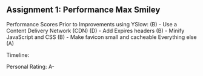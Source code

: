 Assignment 1: Performance
Max Smiley 
-------------------------
Performance Scores Prior to Improvements
using YSlow:
(B) - Use a Content Delivery Network (CDN)
(D) - Add Expires headers
(B) - Minify JavaScript and CSS
(B) - Make favicon small and cacheable
Everything else (A)

Timeline:


Personal Rating: A-

